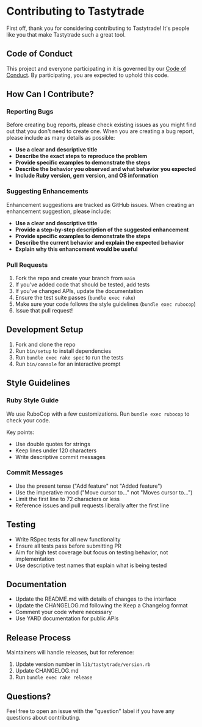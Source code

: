# Contributing to Tastytrade

First off, thank you for considering contributing to Tastytrade! It's people like you that make Tastytrade such a great tool.

## Code of Conduct

This project and everyone participating in it is governed by our [Code of Conduct](CODE_OF_CONDUCT.md). By participating, you are expected to uphold this code.

## How Can I Contribute?

### Reporting Bugs

Before creating bug reports, please check existing issues as you might find out that you don't need to create one. When you are creating a bug report, please include as many details as possible:

* **Use a clear and descriptive title**
* **Describe the exact steps to reproduce the problem**
* **Provide specific examples to demonstrate the steps**
* **Describe the behavior you observed and what behavior you expected**
* **Include Ruby version, gem version, and OS information**

### Suggesting Enhancements

Enhancement suggestions are tracked as GitHub issues. When creating an enhancement suggestion, please include:

* **Use a clear and descriptive title**
* **Provide a step-by-step description of the suggested enhancement**
* **Provide specific examples to demonstrate the steps**
* **Describe the current behavior and explain the expected behavior**
* **Explain why this enhancement would be useful**

### Pull Requests

1. Fork the repo and create your branch from `main`
2. If you've added code that should be tested, add tests
3. If you've changed APIs, update the documentation
4. Ensure the test suite passes (`bundle exec rake`)
5. Make sure your code follows the style guidelines (`bundle exec rubocop`)
6. Issue that pull request!

## Development Setup

1. Fork and clone the repo
2. Run `bin/setup` to install dependencies
3. Run `bundle exec rake spec` to run the tests
4. Run `bin/console` for an interactive prompt

## Style Guidelines

### Ruby Style Guide

We use RuboCop with a few customizations. Run `bundle exec rubocop` to check your code.

Key points:
* Use double quotes for strings
* Keep lines under 120 characters
* Write descriptive commit messages

### Commit Messages

* Use the present tense ("Add feature" not "Added feature")
* Use the imperative mood ("Move cursor to..." not "Moves cursor to...")
* Limit the first line to 72 characters or less
* Reference issues and pull requests liberally after the first line

## Testing

* Write RSpec tests for all new functionality
* Ensure all tests pass before submitting PR
* Aim for high test coverage but focus on testing behavior, not implementation
* Use descriptive test names that explain what is being tested

## Documentation

* Update the README.md with details of changes to the interface
* Update the CHANGELOG.md following the Keep a Changelog format
* Comment your code where necessary
* Use YARD documentation for public APIs

## Release Process

Maintainers will handle releases, but for reference:

1. Update version number in `lib/tastytrade/version.rb`
2. Update CHANGELOG.md
3. Run `bundle exec rake release`

## Questions?

Feel free to open an issue with the "question" label if you have any questions about contributing.